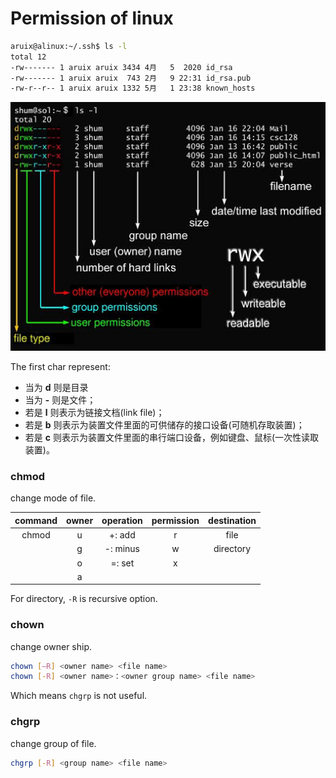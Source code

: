 # Permission of linux



```bash
aruix@alinux:~/.ssh$ ls -l
total 12
-rw------- 1 aruix aruix 3434 4月   5  2020 id_rsa
-rw------- 1 aruix aruix  743 2月   9 22:31 id_rsa.pub
-rw-r--r-- 1 aruix aruix 1332 5月   1 23:38 known_hosts
```

![img](image/file-llls22.jpg)

The first char represent:

- 当为 **d** 则是目录
- 当为 **-** 则是文件；
- 若是 **l** 则表示为链接文档(link file)；
- 若是 **b** 则表示为装置文件里面的可供储存的接口设备(可随机存取装置)；
- 若是 **c** 则表示为装置文件里面的串行端口设备，例如键盘、鼠标(一次性读取装置)。













### chmod

change mode of file.

| command | owner | operation | permission | destination |
| :-----: | :---: | :-------: | :--------: | :---------: |
|  chmod  |   u   |  +: add   |     r      |    file     |
|         |   g   | -: minus  |     w      |  directory  |
|         |   o   |  =: set   |     x      |             |
|         |   a   |           |            |             |



For directory, `-R` is recursive option.



### chown

change owner ship.

```bash
chown [–R] <owner name> <file name>
chown [-R] <owner name>：<owner group name> <file name>
```

Which means `chgrp` is not useful.



### chgrp

change group of file.

```bash
chgrp [-R] <group name> <file name>
```



